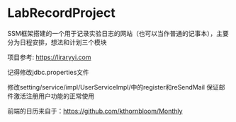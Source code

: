 # LabRecordProject

SSM框架搭建的一个用于记录实验日志的网站（也可以当作普通的记事本），主要分为日程安排，想法和计划三个模块

项目参考: https://liraryyi.com

记得修改jdbc.properties文件

修改setting/service/impl/UserServiceImpl/中的register和reSendMail 保证邮件激活注册用户功能的正常使用

前端的日历来自于：https://github.com/kthornbloom/Monthly
